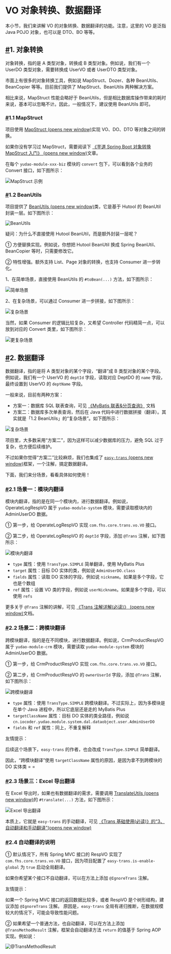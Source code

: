 # VO 对象转换、数据翻译

本小节，我们来讲解 VO 的对象转换、数据翻译的功能。注意，这里的 VO 是泛指 Java POJO 对象，也可以是 DTO、BO 等等。

## [#](https://doc.iocoder.cn/vo/#_1-对象转换)1. 对象转换

对象转换，指的是 A 类型对象，转换成 B 类型对象。例如说，我们有一个 UserDO 类型对象，需要转换成 UserVO 或者 UserDTO 类型对象。

市面上有很多的对象转换工具，例如说 MapStruct、Dozer、各种 BeanUtils、BeanCopier 等等。目前我们提供了 MapStruct、BeanUtils 两种解决方案。

相比来说，MapStruct 性能会略好于 BeanUtils，但是相比数据库操作带来的耗时来说，基本可以忽略不计。因此，一般情况下，建议使用 BeanUtils 即可。

### [#](https://doc.iocoder.cn/vo/#_1-1-mapstruct)1.1 MapStruct

项目使用 [MapStruct (opens new window)](https://www.iocoder.cn/Spring-Boot/MapStruct/?yudao)实现 VO、DO、DTO 等对象之间的转换。

如果你没有学习过 MapStruct，需要阅读下 [《芋道 Spring Boot 对象转换 MapStruct 入门》 (opens new window)](https://www.iocoder.cn/Spring-Boot/MapStruct/?yudao)文章。

在每个 `yudao-module-xxx-biz` 模块的 `convert` 包下，可以看到各个业务的 Convert 接口，如下图所示：

![MapStruct 示例](https://doc.iocoder.cn/img/%E5%90%8E%E7%AB%AF%E6%89%8B%E5%86%8C/VO/MapStruct.png)

### [#](https://doc.iocoder.cn/vo/#_1-2-beanutils)1.2 BeanUtils

项目提供了 [BeanUtils (opens new window)](https://github.com/YunaiV/ruoyi-vue-pro/blob/master/yudao-framework/yudao-common/src/main/java/cn/iocoder/yudao/framework/common/util/object/BeanUtils.java)类，它是基于 Hutool 的 BeanUtil 封装一层。如下图所示：

![BeanUtils](https://doc.iocoder.cn/img/%E5%90%8E%E7%AB%AF%E6%89%8B%E5%86%8C/VO/BeanUtils.png)

疑问：为什么不直接使用 Hutool BeanUtil，而是额外封装一层呢？

① 方便替换实现。例如说，你想把 Hutool BeanUtil 换成 Spring BeanUtil、BeanCopier 等时，只需要修改它。

② 特性增强。额外支持 List、Page 对象的转换，也支持 Consumer 进一步转化。

1、在简单场景，直接使用 BeanUtils 的 `#toBean(...)` 方法，如下图所示：

![简单场景](https://doc.iocoder.cn/img/%E5%90%8E%E7%AB%AF%E6%89%8B%E5%86%8C/VO/BeanUtils-01.png)

2、在复杂场景，可以通过 Consumer 进一步拼接，如下图所示：

![复杂场景](https://doc.iocoder.cn/img/%E5%90%8E%E7%AB%AF%E6%89%8B%E5%86%8C/VO/BeanUtils-02.png)

当然，如果 Consumer 的逻辑比较复杂，又希望 Controller 代码精简一点，可以放到对应的 Convert 类里，如下图所示：

![更复杂场景](https://doc.iocoder.cn/img/%E5%90%8E%E7%AB%AF%E6%89%8B%E5%86%8C/VO/BeanUtils-03.png)

## [#](https://doc.iocoder.cn/vo/#_2-数据翻译)2. 数据翻译

数据翻译，指的是将 A 类型对象的某个字段，“翻译”成 B 类型对象的某个字段。例如说，我们有一个 UserVO 的 `deptId` 字段，读取对应 DeptDO 的 `name` 字段，最终设置到 UserVO 的 `deptName` 字段。

一般来说，目前有两种方案：

- 方案一：数据库 SQL 联表查询，可见 [《MyBatis 联表&分页查询》](https://doc.iocoder.cn/mybatis-pro/) 文档
- 方案二：数据库多次单表查询，然后在 Java 代码中进行数据拼接（翻译）。其实就是「1.2 BeanUtils」的“复杂场景”。如下图所示：

![复杂场景](https://doc.iocoder.cn/img/%E5%90%8E%E7%AB%AF%E6%89%8B%E5%86%8C/VO/BeanUtils-02.png)

项目里，大多数采用“方案二”，因为这样可以减少数据库的压力，避免 SQL 过于复杂，也方便后续维护。

不过如果你觉得“方案二”比较麻烦，我们也集成了 [`easy-trans` (opens new window)](https://gitee.com/dromara/easy_trans)框架，一个注解，搞定数据翻译。

下面，我们来分场景，看看具体如何使用！

### [#](https://doc.iocoder.cn/vo/#_2-1-场景一-模块内翻译)2.1 场景一：模块内翻译

模块内翻译，指的是在同一个模块内，进行数据翻译。例如说，OperateLogRespVO 属于 `yudao-module-system` 模块，需要读取模块内的 AdminUserDO 数据。

① 第一步，给 OperateLogRespVO 实现 `com.fhs.core.trans.vo.VO` 接口。

② 第二步，给 OperateLogRespVO 的 `deptId` 字段，添加 `@Trans` 注解，如下图所示：

![模块内翻译](https://doc.iocoder.cn/img/%E5%90%8E%E7%AB%AF%E6%89%8B%E5%86%8C/VO/%E6%A8%A1%E5%9D%97%E5%86%85%E7%BF%BB%E8%AF%91.png)

- `type` 属性：使用 `TransType.SIMPLE` 简单翻译，使用 MyBatis Plus
- `target` 属性：目标 DO 实体的类，例如说 `AdminUserDO.class`
- `fields` 属性：读取 DO 实体的字段，例如说 `nickname`。如果是多个字段，它也是个数组
- `ref` 属性：设置 VO 类的字段，例如说 `userNickname`。如果是多个字段，可以使用 `refs`

更多关于 `@Trans` 注解的讲解，可见 [《Trans 注解详解(必读)》 (opens new window)](http://easy-trans.fhs-opensource.top/components/trans.html)文档。

### [#](https://doc.iocoder.cn/vo/#_2-2-场景二-跨模块翻译)2.2 场景二：跨模块翻译

跨模块翻译，指的是在不同模块，进行数据翻译。例如说，CrmProductRespVO 属于 `yudao-module-crm` 模块，需要读取 `yudao-module-system` 模块的 AdminUserDO 数据。

① 第一步，给 CrmProductRespVO 实现 `com.fhs.core.trans.vo.VO` 接口。

② 第二步，给 CrmProductRespVO 的 `ownerUserId` 字段，添加 `@Trans` 注解，如下图所示：

![跨模块翻译](https://doc.iocoder.cn/img/%E5%90%8E%E7%AB%AF%E6%89%8B%E5%86%8C/VO/%E8%B7%A8%E6%A8%A1%E5%9D%97%E7%BF%BB%E8%AF%91.png)

- `type` 属性：使用 `TransType.SIMPLE` 跨模块翻译。不过实际上，因为多模块是在单个 Java 进程中，所以它底层还是走的 MyBatis Plus
- `targetClassName` 属性：目标 DO 实体的类全路径，例如说 `cn.iocoder.yudao.module.system.dal.dataobject.user.AdminUserDO`
- `fields` 和 `ref` 属性：同上，不重复解释

友情提示：

后续这个场景下，`easy-trans` 的作者，也会改成 `TransType.SIMPLE` 简单翻译。

因此，“跨模块翻译”使用 `targetClassName` 属性的原因，是因为拿不到跨模块的 DO 实体类 = =

### [#](https://doc.iocoder.cn/vo/#_2-3-场景三-excel-导出翻译)2.3 场景三：Excel 导出翻译

在 Excel 导出时，如果也有数据翻译的需求，需要调用 [TranslateUtils (opens new window)](https://github.com/YunaiV/ruoyi-vue-pro/blob/master/yudao-framework/yudao-spring-boot-starter-mybatis/src/main/java/cn/iocoder/yudao/framework/translate/core/TranslateUtils.java)的 `#translate(...)` 方法，如下图所示：

![Excel 导出翻译](https://doc.iocoder.cn/img/%E5%90%8E%E7%AB%AF%E6%89%8B%E5%86%8C/VO/%E5%AF%BC%E5%87%BA%E7%BF%BB%E8%AF%91.png)

本质上，它就是 `easy-trans` 的手动翻译，可见 [《Trans 基础使用(必读)》的“3、自动翻译和手动翻译”(opens new window)](http://easy-trans.fhs-opensource.top/components/basic.html#_3、自动翻译和手动翻译)

### [#](https://doc.iocoder.cn/vo/#_2-4-自动翻译的说明)2.4 自动翻译的说明

① 默认情况下，所有 Spring MVC 接口的 RespVO 实现了 `com.fhs.core.trans.vo.VO` 接口，因为项目配置了 `easy-trans.is-enable-global` 为 `true` 启动全局翻译。

如果你希望某个接口不自动翻译，可以在方法上添加 `@IgnoreTrans` 注解。

友情提示：

如果一个 Spring MVC 接口的返回数据比较多，或者 RespVO 是个树形结构，建议添加 `@IgnoreTrans` 注解。 原因是，`easy-trans` 全局有递归推断，在数据规模较大的情况下，可能会导致性能问题。

② 如果希望一个普通方法，也自动翻译，可以在方法上添加 `@TransMethodResult` 注解，框架会自动翻译方法 `return` 的值基于 Spring AOP 实现。例如说：

![@TransMethodResult](https://doc.iocoder.cn/img/%E5%90%8E%E7%AB%AF%E6%89%8B%E5%86%8C/VO/TransMethodResult.png)